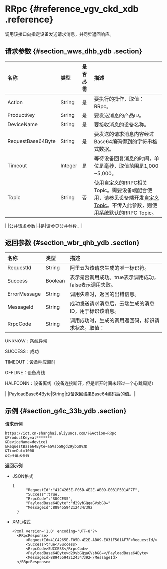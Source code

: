 # RRpc {#reference_vgv_ckd_xdb .reference}

调用该接口向指定设备发送请求消息，并同步返回响应。

## 请求参数 {#section_wws_dhb_ydb .section}

|名称|类型|是否必需|描述|
|:-|:-|:---|:-|
|Action|String|是|要执行的操作，取值：RRpc。|
|ProductKey|String|是|要发送消息的产品ID。|
|DeviceName|String|是|要接收消息的设备名称。|
|RequestBase64Byte|String|是|要发送的请求消息内容经过Base64编码得到的字符串格式数据。|
|Timeout|Integer|是|等待设备回复消息的时间，单位是毫秒，取值范围是1,000 ~5,000。|
|Topic|String|否|使用自定义的RRPC相关Topic。需要设备端配合使用，请参见设备端开发[自定义Topic](../../../../intl.zh-CN/设备端开发指南/不使用SDK开发/RRPC/自定义Topic.md#)。不传入此参数，则使用系统默认的RRPC Topic。

|
|公共请求参数|-|是|请参见[公共参数](intl.zh-CN/云端开发指南/云端API参考/公共参数.md#)。|

## 返回参数 {#section_wbr_qhb_ydb .section}

|名称|类型|描述|
|:-|:-|:-|
|RequestId|String|阿里云为该请求生成的唯一标识符。|
|Success|Boolean|表示是否调用成功。true表示调用成功，false表示调用失败。|
|ErrorMessage|String|调用失败时，返回的出错信息。|
|MessageId|String|成功发送请求消息后，云端生成的消息ID，用于标识该消息。|
|RrpcCode|String| 调用成功时，生成的调用返回码，标识请求状态。取值：

 UNKNOW：系统异常

 SUCCESS：成功

 TIMEOUT：设备响应超时

 OFFLINE：设备离线

 HALFCONN：设备离线（设备连接断开，但是断开时间未超过一个心跳周期）

 |
|PayloadBase64Byte|String|设备返回结果Base64编码后的值。|

## 示例 {#section_g4c_33b_ydb .section}

**请求示例**

```
https://iot.cn-shanghai.aliyuncs.com/?&Action=RRpc
&ProductKey=al*******
&DeviceName=device1
&RequestBase64Byte=aGVsbG8gd29ybGQ%3D
&TimeOut=1000
&公共请求参数
```

**返回示例**

-   JSON格式

    ```
    {
          "RequestId":"41C4265E-F05D-4E2E-AB09-E031F501AF7F",
          "Success":true,
          "RrpcCode":"SUCCESS",
          "PayloadBase64Byte":"d29ybGQgaGVsbG8="
          "MessageId":889455942124347392
      }
    ```

-   XML格式

    ```
    <?xml version='1.0' encoding='UTF-8'?>
      <RRpcResponse>
          <RequestId>41C4265E-F05D-4E2E-AB09-E031F501AF7F<RequestId/>
          <Success>true</Success>
          <RrpcCode>SUCCESS</RrpcCode>
          <PayloadBase64Byte>d29ybGQgaGVsbG8=</PayloadBase64Byte>
          <MessageId>889455942124347392</MessageId>
      </RRpcResponse>
    ```


